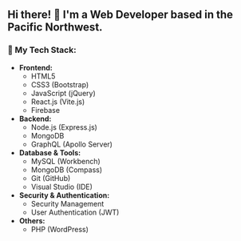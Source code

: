 ## Hi there! 👋  I'm a Web Developer based in the Pacific Northwest.

### 🚀 My Tech Stack:
- **Frontend:**
  - HTML5
  - CSS3 (Bootstrap)
  - JavaScript (jQuery)
  - React.js (Vite.js)
  - Firebase 
- **Backend:**
  - Node.js (Express.js)
  - MongoDB
  - GraphQL (Apollo Server)
- **Database & Tools:**
  - MySQL (Workbench)
  - MongoDB (Compass)
  - Git (GitHub)
  - Visual Studio (IDE)
- **Security & Authentication:**
  - Security Management
  - User Authentication (JWT)
- **Others:**
  - PHP (WordPress)

<!--
**jnmayhook/jnmayhook** is a ✨ _special_ ✨ repository because its `README.md` (this file) appears on your GitHub profile.
Here are some ideas to get you started:
- 🌱 I’m currently learning ...
- 👯 I’m looking to collaborate on ...
- 🤔 I’m looking for help with ...
- 💬 Ask me about ...
- 📫 How to reach me: ...
- 😄 Pronouns: ...
- ⚡ Fun fact: ...
-->
